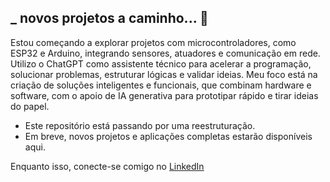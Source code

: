 ## _ novos projetos a caminho... 🚀

Estou começando a explorar projetos com microcontroladores, como ESP32 e Arduino, integrando sensores, atuadores e comunicação em rede. Utilizo o ChatGPT como assistente técnico para acelerar a programação, solucionar problemas, estruturar lógicas e validar ideias. Meu foco está na criação de soluções inteligentes e funcionais, que combinam hardware e software, com o apoio de IA generativa para prototipar rápido e tirar ideias do papel.

- Este repositório está passando por uma reestruturação.  
- Em breve, novos projetos e aplicações completas estarão disponíveis aqui.

Enquanto isso, conecte-se comigo no [LinkedIn](https://www.linkedin.com/in/sergiovieirawebb)
